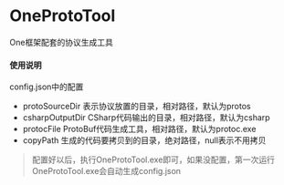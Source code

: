 # OneProtoTool
One框架配套的协议生成工具

#### 使用说明

config.json中的配置
- protoSourceDir 表示协议放置的目录，相对路径，默认为protos
- csharpOutputDir CSharp代码输出的目录，相对路径，默认为csharp
- protocFile ProtoBuf代码生成工具，相对路径，默认为protoc.exe
- copyPath 生成的代码要拷贝到的目录，绝对路径，null表示不用拷贝

> 配置好以后，执行OneProtoTool.exe即可，如果没配置，第一次运行OneProtoTool.exe会自动生成config.json